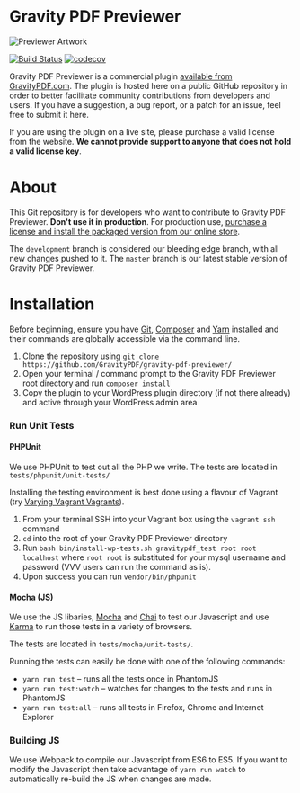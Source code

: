 Gravity PDF Previewer
==========================

![Previewer Artwork](https://resources.gravitypdf.com/uploads/edd/2017/08/cover-artwork-1.png)

[![Build Status](https://travis-ci.org/GravityPDF/gravity-pdf-previewer.svg?branch=development)](https://travis-ci.org/GravityPDF/gravity-pdf-previewer) [![codecov](https://codecov.io/gh/GravityPDF/gravity-pdf-previewer/branch/development/graph/badge.svg)](https://codecov.io/gh/GravityPDF/gravity-pdf-previewer)

Gravity PDF Previewer is a commercial plugin [available from GravityPDF.com](https://gravitypdf.com/shop/previewer-add-on/). The plugin is hosted here on a public GitHub repository in order to better facilitate community contributions from developers and users. If you have a suggestion, a bug report, or a patch for an issue, feel free to submit it here.

If you are using the plugin on a live site, please purchase a valid license from the website. **We cannot provide support to anyone that does not hold a valid license key**.

# About

This Git repository is for developers who want to contribute to Gravity PDF Previewer. **Don't use it in production**. For production use, [purchase a license and install the packaged version from our online store](https://gravitypdf.com/shop/previewer-add-on/).

The `development` branch is considered our bleeding edge branch, with all new changes pushed to it. The `master` branch is our latest stable version of Gravity PDF Previewer.

# Installation

Before beginning, ensure you have [Git](https://git-scm.com/), [Composer](https://getcomposer.org/) and [Yarn](https://yarnpkg.com/en/docs/install) installed and their commands are globally accessible via the command line.

1. Clone the repository using `git clone https://github.com/GravityPDF/gravity-pdf-previewer/`
1. Open your terminal / command prompt to the Gravity PDF Previewer root directory and run `composer install`
1. Copy the plugin to your WordPress plugin directory (if not there already) and active through your WordPress admin area

### Run Unit Tests

#### PHPUnit

We use PHPUnit to test out all the PHP we write. The tests are located in `tests/phpunit/unit-tests/`

Installing the testing environment is best done using a flavour of Vagrant (try [Varying Vagrant Vagrants](https://github.com/Varying-Vagrant-Vagrants/VVV)).

1. From your terminal SSH into your Vagrant box using the `vagrant ssh` command
2. `cd` into the root of your Gravity PDF Previewer directory
3. Run `bash bin/install-wp-tests.sh gravitypdf_test root root localhost` where `root root` is substituted for your mysql username and password (VVV users can run the command as is).
4. Upon success you can run `vendor/bin/phpunit`

#### Mocha (JS)

We use the JS libaries, [Mocha](https://mochajs.org/) and [Chai](http://chaijs.com/)  to test our Javascript and use [Karma](https://karma-runner.github.io/1.0/index.html) to run those tests in a variety of browsers.

The tests are located in `tests/mocha/unit-tests/`.

Running the tests can easily be done with one of the following commands:

* `yarn run test` – runs all the tests once in PhantomJS
* `yarn run test:watch` – watches for changes to the tests and runs in PhantomJS
* `yarn run test:all` – runs all tests in Firefox, Chrome and Internet Explorer

### Building JS

We use Webpack to compile our Javascript from ES6 to ES5. If you want to modify the Javascript then take advantage of `yarn run watch` to automatically re-build the JS when changes are made.
